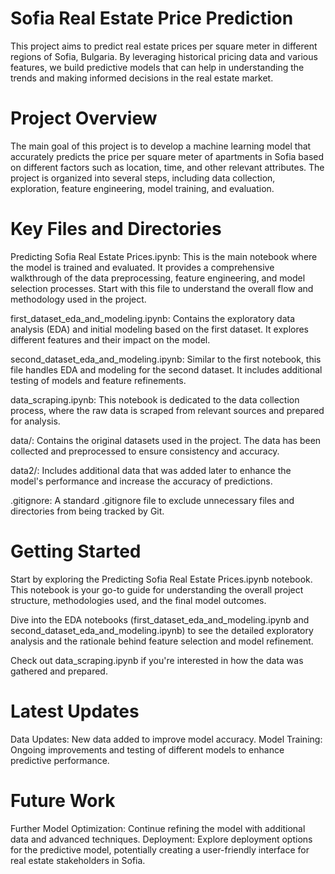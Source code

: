 # Sofia Real Estate Price Prediction
This project aims to predict real estate prices per square meter in different regions of Sofia, Bulgaria. By leveraging historical pricing data and various features, we build predictive models that can help in understanding the trends and making informed decisions in the real estate market.

# Project Overview
The main goal of this project is to develop a machine learning model that accurately predicts the price per square meter of apartments in Sofia based on different factors such as location, time, and other relevant attributes. The project is organized into several steps, including data collection, exploration, feature engineering, model training, and evaluation.

# Key Files and Directories
Predicting Sofia Real Estate Prices.ipynb: This is the main notebook where the model is trained and evaluated. It provides a comprehensive walkthrough of the data preprocessing, feature engineering, and model selection processes. Start with this file to understand the overall flow and methodology used in the project.

first_dataset_eda_and_modeling.ipynb: Contains the exploratory data analysis (EDA) and initial modeling based on the first dataset. It explores different features and their impact on the model.

second_dataset_eda_and_modeling.ipynb: Similar to the first notebook, this file handles EDA and modeling for the second dataset. It includes additional testing of models and feature refinements.

data_scraping.ipynb: This notebook is dedicated to the data collection process, where the raw data is scraped from relevant sources and prepared for analysis.

data/: Contains the original datasets used in the project. The data has been collected and preprocessed to ensure consistency and accuracy.

data2/: Includes additional data that was added later to enhance the model's performance and increase the accuracy of predictions.

.gitignore: A standard .gitignore file to exclude unnecessary files and directories from being tracked by Git.

# Getting Started
Start by exploring the Predicting Sofia Real Estate Prices.ipynb notebook. This notebook is your go-to guide for understanding the overall project structure, methodologies used, and the final model outcomes.

Dive into the EDA notebooks (first_dataset_eda_and_modeling.ipynb and second_dataset_eda_and_modeling.ipynb) to see the detailed exploratory analysis and the rationale behind feature selection and model refinement.

Check out data_scraping.ipynb if you're interested in how the data was gathered and prepared.

# Latest Updates
Data Updates: New data added to improve model accuracy.
Model Training: Ongoing improvements and testing of different models to enhance predictive performance.
# Future Work
Further Model Optimization: Continue refining the model with additional data and advanced techniques.
Deployment: Explore deployment options for the predictive model, potentially creating a user-friendly interface for real estate stakeholders in Sofia.

